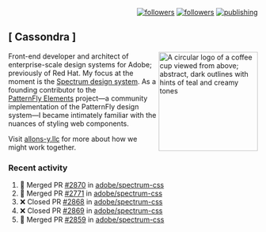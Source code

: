 <p align="right"><a rel="me" href="https://front-end.social/@castastrophe">
    <img alt="followers" title="Follow me on Mastodon" src="https://img.shields.io/mastodon/follow/109297102751309835?domain=https%3A%2F%2Ffront-end.social&label=Follow&logo=mastodon&logoColor=white&style=for-the-badge&labelColor=008080&color=006969"/></a>
  <a href="https://codepen.io/castastrophe/">
    <img alt="followers" title="Follow me on CodePen" src="https://img.shields.io/badge/23-1?color=640464&labelColor=7c007c&style=for-the-badge&logo=codepen&label=Follow"/></a>
<a href="https://castastrophe.medium.com/">
    <img alt="publishing" title="View articles on Medium" src="https://img.shields.io/badge/107-1?color=666&labelColor=444&label=subscribe&logo=medium&logoColor=white&style=for-the-badge"/></a>
</p>

## [&nbsp;Cassondra&nbsp;]

<img align="right" src="https://github-production-user-asset-6210df.s3.amazonaws.com/1840295/253016758-ba468774-1cd3-42c2-8f43-947b5eeb5edf.png" height="200" alt="A circular logo of a coffee cup viewed from above; abstract, dark outlines with hints of teal and creamy tones">

Front-end developer and architect of enterprise-scale design systems for Adobe; previously of Red Hat. My focus at the moment is the [Spectrum design system](https://github.com/adobe/spectrum-css). As a founding contributor to the [PatternFly&nbsp;Elements](https://github.com/patternfly/patternfly-elements) project&mdash;a community implementation of the PatternFly design system&mdash;I became intimately familiar with the nuances of styling web components.

Visit [allons-y.llc](http://allons-y.llc/) for more about how we might work together.

### Recent activity

<!--START_SECTION:activity-->
1. 🎉 Merged PR [#2870](https://github.com/adobe/spectrum-css/pull/2870) in [adobe/spectrum-css](https://github.com/adobe/spectrum-css)
2. 🎉 Merged PR [#2771](https://github.com/adobe/spectrum-css/pull/2771) in [adobe/spectrum-css](https://github.com/adobe/spectrum-css)
3. ❌ Closed PR [#2868](https://github.com/adobe/spectrum-css/pull/2868) in [adobe/spectrum-css](https://github.com/adobe/spectrum-css)
4. ❌ Closed PR [#2869](https://github.com/adobe/spectrum-css/pull/2869) in [adobe/spectrum-css](https://github.com/adobe/spectrum-css)
5. 🎉 Merged PR [#2859](https://github.com/adobe/spectrum-css/pull/2859) in [adobe/spectrum-css](https://github.com/adobe/spectrum-css)
<!--END_SECTION:activity-->
